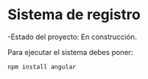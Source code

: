 <h1>  Sistema de registro </h1>

-Estado del proyecto: En construcción.

Para ejecutar el sistema debes poner:

```npm install angular```
